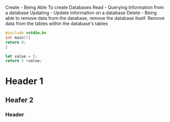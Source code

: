 
Create - Being Able To create Databases
Read - Querying Information from a database
Updating - Update Information on a database
Delete - Being able to remove data from the database, remove the database itself. Remove data from the tables within the database's tables


```c
#include <stdio.h>
int main(){
return 0;
}
```
```javascript
let value = 5;
return 5 +value;

```
# Header 1
## Heafer 2
### Header
